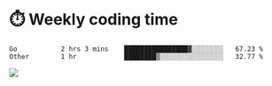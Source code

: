 
# :stopwatch: Weekly coding time 
<!--START_SECTION:waka-->
```text
Go           2 hrs 3 mins    ████████████████▓░░░░░░░░   67.23 % 
Other        1 hr            ████████▒░░░░░░░░░░░░░░░░   32.77 % 
```
<!--END_SECTION:waka-->


<p> <img src="https://github-readme-stats.vercel.app/api?username=cozgerest&show_icons=true&hide_border=false" />  </p>

